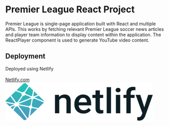 # Premier League React Project
Premier League is single-page application built with React and multiple APIs.
This works by fetching relevant Premier League soccer news articles
and player team information to display content within the application.
The ReactPlayer component is used to generate YouTube video content.

## Deployment

Deployed using Netlify
<br></br>
<a href="https://premier-league-react.netlify.app/">Netlify.com
  <img src="/src/components/images/netlify_logo.png" alt="Netlify" width="460" height="120">
</a>


